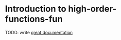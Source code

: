 # Introduction to high-order-functions-fun

TODO: write [great documentation](http://jacobian.org/writing/what-to-write/)
